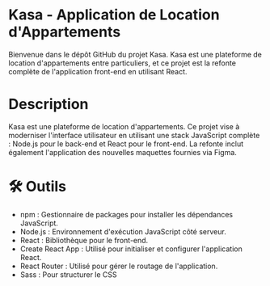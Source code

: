 # Kasa - Application de Location d'Appartements

Bienvenue dans le dépôt GitHub du projet Kasa. Kasa est une plateforme de location d'appartements 
entre particuliers, et ce projet est la refonte complète de l'application front-end en utilisant React.

# Description

Kasa est une plateforme de location d'appartements. Ce projet vise à moderniser l'interface utilisateur 
en utilisant une stack JavaScript complète : Node.js pour le back-end et React pour le front-end. La refonte 
inclut également l'application des nouvelles maquettes fournies via Figma.

# 🛠 Outils 

- npm : Gestionnaire de packages pour installer les dépendances JavaScript.
- Node.js : Environnement d'exécution JavaScript côté serveur.
- React : Bibliothèque pour le front-end.
- Create React App : Utilisé pour initialiser et configurer l'application React.
- React Router : Utilisé pour gérer le routage de l'application.
- Sass : Pour structurer le CSS 

